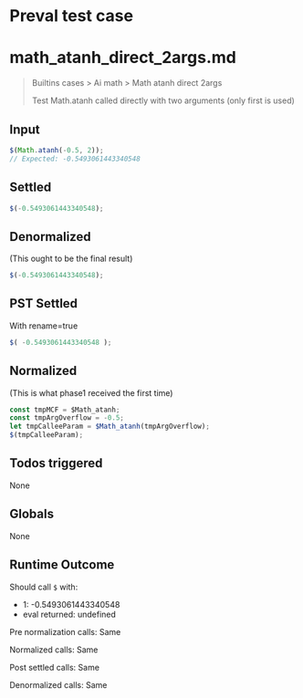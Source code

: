 # Preval test case

# math_atanh_direct_2args.md

> Builtins cases > Ai math > Math atanh direct 2args
>
> Test Math.atanh called directly with two arguments (only first is used)

## Input

`````js filename=intro
$(Math.atanh(-0.5, 2));
// Expected: -0.5493061443340548
`````


## Settled


`````js filename=intro
$(-0.5493061443340548);
`````


## Denormalized
(This ought to be the final result)

`````js filename=intro
$(-0.5493061443340548);
`````


## PST Settled
With rename=true

`````js filename=intro
$( -0.5493061443340548 );
`````


## Normalized
(This is what phase1 received the first time)

`````js filename=intro
const tmpMCF = $Math_atanh;
const tmpArgOverflow = -0.5;
let tmpCalleeParam = $Math_atanh(tmpArgOverflow);
$(tmpCalleeParam);
`````


## Todos triggered


None


## Globals


None


## Runtime Outcome


Should call `$` with:
 - 1: -0.5493061443340548
 - eval returned: undefined

Pre normalization calls: Same

Normalized calls: Same

Post settled calls: Same

Denormalized calls: Same
